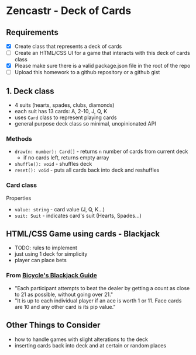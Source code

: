 # Zencastr - Deck of Cards

## Requirements

- [x] Create class that represents a deck of cards
- [ ] Create an HTML/CSS UI for a game that interacts with this deck of cards class
- [x] Please make sure there is a valid package.json file in the root of the repo
- [ ] Upload this homework to a github repository or a github gist

## 1. Deck class

- 4 suits (hearts, spades, clubs, diamonds)
- each suit has 13 cards: A, 2-10, J, Q, K
- uses `Card` class to represent playing cards
- general purpose deck class so minimal, unopinionated API

### Methods

- `draw(n: number): Card[]` - returns `n` number of cards from current deck
  - if no cards left, returns empty array
- `shuffle(): void` - shuffles deck
- `reset(): void` - puts all cards back into deck and reshuffles

### Card class

Properties

- `value: string` - card value (J, Q, K...)
- `suit: Suit` - indicates card's suit (Hearts, Spades...)

## HTML/CSS Game using cards - Blackjack

- TODO: rules to implement
- just using 1 deck for simplicity
- player can place bets

### From [Bicycle's Blackjack Guide](https://bicyclecards.com/how-to-play/blackjack/)

- "Each participant attempts to beat the dealer by getting a count as close to 21 as possible, without going over 21."
- "It is up to each individual player if an ace is worth 1 or 11. Face cards are 10 and any other card is its pip value."

## Other Things to Consider

- how to handle games with slight alterations to the deck
- inserting cards back into deck and at certain or random places
